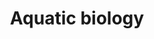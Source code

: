 ---
title: Aquatic biology
longTitle: 'Aquatic biology'
tags:
- gccommon
usedFor:
- "[[Marine biology]]"
---